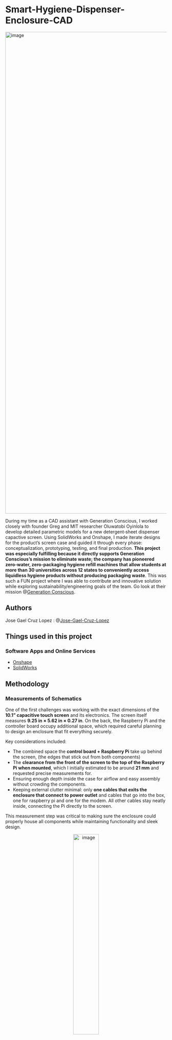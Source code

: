 # Smart-Hygiene-Dispenser-Enclosure-CAD

<img width="2000" height="1500" alt="image" src="https://github.com/user-attachments/assets/18209713-e99d-4695-922c-bb54b10e9bf1" />

During my time as a CAD assistant with Generation Conscious, I worked closely with founder Greg and MIT researcher Oluwatobi Oyinlola to develop detailed parametric models for a new detergent‑sheet dispenser capactive screen. Using SolidWorks and Onshape, I made iterate designs for the product’s screen case and guided it through every phase: conceptualization, prototyping, testing, and final production. **This project was especially fulfilling because it directly supports Generation Conscious’s mission to eliminate waste; the company has pioneered zero‑water, zero‑packaging hygiene refill machines that allow students at more than 30 universities across 12 states to conveniently access liquidless hygiene products without producing packaging waste**. This was such a FUN project where I was able to contribute and innovative solution while exploring sustainability/engineering goals of the team. Go look at their mission @[Generation Conscious](https://generationconscious.co/).

## Authors
Jose Gael Cruz Lopez : @[Jose-Gael-Cruz-Lopez](https://github.com/Jose-Gael-Cruz-Lopez)

## Things used in this project
### Software Apps and Online Services
-  [Onshape](https://www.onshape.com/en/)
-  [SolidWorks](https://www.solidworks.com/)

## Methodology

### Measurements of Schematics 
One of the first challenges was working with the exact dimensions of the **10.1” capacitive touch screen** and its electronics. The screen itself measures **9.25 in × 5.62 in × 0.27 in**. On the back, the Raspberry Pi and the controller board occupy additional space, which required careful planning to design an enclosure that fit everything securely.  

Key considerations included:  
- The combined space the **control board + Raspberry Pi** take up behind the screen, (the edges that stick out from both components)  
- The **clearance from the front of the screen to the top of the Raspberry Pi when mounted**, which I initially estimated to be around **21 mm** and requested precise measurements for.  
- Ensuring enough depth inside the case for airflow and easy assembly without crowding the components.  
- Keeping external clutter minimal: only **one cables that exits the enclosure that connect to power outlet** and cables that go into the box, one for raspberry pi and one for the modem. All other cables stay neatly inside, connecting the Pi directly to the screen.  

This measurement step was critical to making sure the enclosure could properly house all components while maintaining functionality and sleek design.

<p align="center">
  <img width="40%" alt="image" src="https://github.com/user-attachments/assets/a327afc9-4356-48da-a650-edd843530e05" />
</p>

<p align="center">
  <img width="30%" alt="image" src="https://github.com/user-attachments/assets/ac650b1c-278c-4ed9-9b53-4ddb60a44fb4" />
</p>

### Prototyping

After completing the initial dimensional analysis, I began developing a series of parametric CAD prototypes to visualize, refine, and test the enclosure geometry. Using Onshape for rapid iteration and SolidWorks for advanced part relations and assemblies, I explored several design variations focused on usability, manufacturability, and internal clearance.

#### Prototype A – Baseline Screen Enclosure
This was the first iteration, designed around the raw touchscreen and Raspberry Pi layout. The goal was to verify:

Accurate fit for the 10.1” screen and control board

Adequate internal spacing for cables (BU

Proper screw-hole placement and base stability

This version served mainly as a fit-check prototype to confirm dimensional accuracy and interface alignment.

<img width="1000" height="500" alt="image" src="https://github.com/user-attachments/assets/dc01af6a-4302-49b2-84ac-8fa3e51d32ba" />

<img width="1000" height="500" alt="image" src="https://github.com/user-attachments/assets/b0c4b42d-bcab-4877-81fd-b5237efd5c22" />
